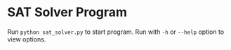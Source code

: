 # SAT Solver Program
Run `python sat_solver.py` to start program.
Run with `-h` or `--help` option to view options.


